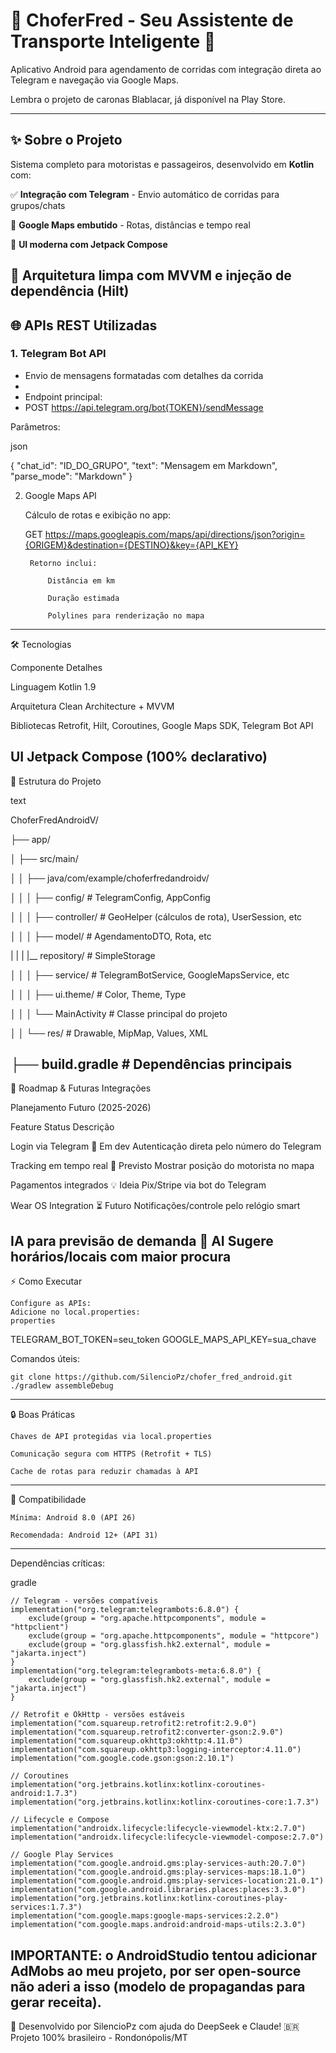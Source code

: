 # 🚖 ChoferFred - Seu Assistente de Transporte Inteligente 🚖  

Aplicativo Android para agendamento de corridas com integração direta ao Telegram e navegação via Google Maps.  

Lembra o projeto de caronas Blablacar, já disponível na Play Store.

------------------------------------------------------------------------------------------------------------------
## ✨ Sobre o Projeto  

Sistema completo para motoristas e passageiros, desenvolvido em **Kotlin** com:  

✅ **Integração com Telegram** - Envio automático de corridas para grupos/chats  

📍 **Google Maps embutido** - Rotas, distâncias e tempo real  

📱 **UI moderna com Jetpack Compose**  

🔌 **Arquitetura limpa** com MVVM e injeção de dependência (Hilt)  
------------------------------------------------------------------------------------------------------------------
## 🌐 APIs REST Utilizadas  

### **1. Telegram Bot API**  

- Envio de mensagens formatadas com detalhes da corrida
- 
- Endpoint principal:
- 
  POST https://api.telegram.org/bot{TOKEN}/sendMessage

Parâmetros:

json

{
  "chat_id": "ID_DO_GRUPO",
  "text": "Mensagem em Markdown",
  "parse_mode": "Markdown"
}

2. Google Maps API

    Cálculo de rotas e exibição no app:

    GET https://maps.googleapis.com/maps/api/directions/json?origin={ORIGEM}&destination={DESTINO}&key={API_KEY}

        Retorno inclui:

            Distância em km

            Duração estimada

            Polylines para renderização no mapa
------------------------------------------------------------------------------------------------------------------
🛠️ Tecnologias

Componente	Detalhes

Linguagem	Kotlin 1.9

Arquitetura	Clean Architecture + MVVM

Bibliotecas	Retrofit, Hilt, Coroutines, Google Maps SDK, Telegram Bot API

UI	Jetpack Compose (100% declarativo)
------------------------------------------------------------------------------------------------------------------
📂 Estrutura do Projeto

text

ChoferFredAndroidV/

├── app/

│   ├── src/main/

│   │   ├── java/com/example/choferfredandroidv/

│   │   │   ├── config/        # TelegramConfig, AppConfig

│   │   │   ├── controller/    # GeoHelper (cálculos de rota), UserSession, etc

│   │   │   ├── model/         # AgendamentoDTO, Rota, etc

|   |   |   |__ repository/    # SimpleStorage

│   │   │   ├── service/       # TelegramBotService, GoogleMapsService, etc

│   │   │   ├── ui.theme/      # Color, Theme, Type

│   │   │   └── MainActivity   # Classe principal do projeto

│   │   └── res/               # Drawable, MipMap, Values, XML

├── build.gradle               # Dependências principais
------------------------------------------------------------------------------------------------------------------
🔮 Roadmap & Futuras Integrações

Planejamento Futuro (2025-2026)

Feature	                    Status	      Descrição

Login via Telegram	        🔄 Em dev	    Autenticação direta pelo número do Telegram

Tracking em tempo real	    🚀 Previsto	  Mostrar posição do motorista no mapa

Pagamentos integrados	      💡 Ideia    	Pix/Stripe via bot do Telegram

Wear OS Integration	        ⏳ Futuro	    Notificações/controle pelo relógio smart

IA para previsão de demanda	🧠 AI	    Sugere horários/locais com maior procura
------------------------------------------------------------------------------------------------------------------
⚡ Como Executar

    Configure as APIs:
    Adicione no local.properties:
    properties

TELEGRAM_BOT_TOKEN=seu_token
GOOGLE_MAPS_API_KEY=sua_chave

Comandos úteis:

    git clone https://github.com/SilencioPz/chofer_fred_android.git
    ./gradlew assembleDebug
------------------------------------------------------------------------------------------------------------------
🔒 Boas Práticas

    Chaves de API protegidas via local.properties

    Comunicação segura com HTTPS (Retrofit + TLS)

    Cache de rotas para reduzir chamadas à API
------------------------------------------------------------------------------------------------------------------
📌 Compatibilidade

    Mínima: Android 8.0 (API 26)

    Recomendada: Android 12+ (API 31)
------------------------------------------------------------------------------------------------------------------
Dependências críticas:

gradle

    // Telegram - versões compatíveis
    implementation("org.telegram:telegrambots:6.8.0") {
        exclude(group = "org.apache.httpcomponents", module = "httpclient")
        exclude(group = "org.apache.httpcomponents", module = "httpcore")
        exclude(group = "org.glassfish.hk2.external", module = "jakarta.inject")
    }
    implementation("org.telegram:telegrambots-meta:6.8.0") {
        exclude(group = "org.glassfish.hk2.external", module = "jakarta.inject")
    }

    // Retrofit e OkHttp - versões estáveis
    implementation("com.squareup.retrofit2:retrofit:2.9.0")
    implementation("com.squareup.retrofit2:converter-gson:2.9.0")
    implementation("com.squareup.okhttp3:okhttp:4.11.0")
    implementation("com.squareup.okhttp3:logging-interceptor:4.11.0")
    implementation("com.google.code.gson:gson:2.10.1")

    // Coroutines
    implementation("org.jetbrains.kotlinx:kotlinx-coroutines-android:1.7.3")
    implementation("org.jetbrains.kotlinx:kotlinx-coroutines-core:1.7.3")

    // Lifecycle e Compose
    implementation("androidx.lifecycle:lifecycle-viewmodel-ktx:2.7.0")
    implementation("androidx.lifecycle:lifecycle-viewmodel-compose:2.7.0")

    // Google Play Services
    implementation("com.google.android.gms:play-services-auth:20.7.0")
    implementation("com.google.android.gms:play-services-maps:18.1.0")
    implementation("com.google.android.gms:play-services-location:21.0.1")
    implementation("com.google.android.libraries.places:places:3.3.0")
    implementation("org.jetbrains.kotlinx:kotlinx-coroutines-play-services:1.7.3")
    implementation("com.google.maps:google-maps-services:2.2.0")
    implementation("com.google.maps.android:android-maps-utils:2.3.0")

  IMPORTANTE: o AndroidStudio tentou adicionar AdMobs ao meu projeto, por ser open-source não aderi a isso (modelo de propagandas para gerar receita).
------------------------------------------------------------------------------------------------------------------
🚀 Desenvolvido por SilencioPz com ajuda do DeepSeek e Claude!
🇧🇷 Projeto 100% brasileiro - Rondonópolis/MT
